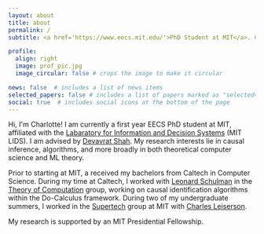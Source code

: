 ```yaml
---
layout: about
title: about
permalink: /
subtitle: <a href='https://www.eecs.mit.edu/'>PhD Student at MIT</a>. Computer Science Researcher.

profile:
  align: right
  image: prof_pic.jpg
  image_circular: false # crops the image to make it circular

news: false  # includes a list of news items
selected_papers: false # includes a list of papers marked as "selected={true}"
social: true  # includes social icons at the bottom of the page
---
```



Hi, I'm Charlotte! I am currently a first year EECS PhD student at MIT, affiliated with the [Labaratory for Information and Decision Systems](https://lids.mit.edu/) (MIT LIDS). I am advised by [Devavrat Shah](https://devavrat.mit.edu/). My research interests lie in causal inference, algorithms, and more broadly in both theoretical computer science and ML theory.

Prior to starting at MIT, a received my bachelors from Caltech in Computer Science. During my time at Caltech, I worked with [Leonard Schulman](http://users.cms.caltech.edu/~schulman/) in the [Theory of Computation](http://theory.cms.caltech.edu/) group, working on causal identification algorithms within the Do-Calculus framework. During two of my undergraduate summers, I worked in the [Supertech](https://supertech.mit.edu/) group at MIT with [Charles Leiserson](https://people.csail.mit.edu/cel/).

My research is supported by an MIT Presidential Fellowship.
